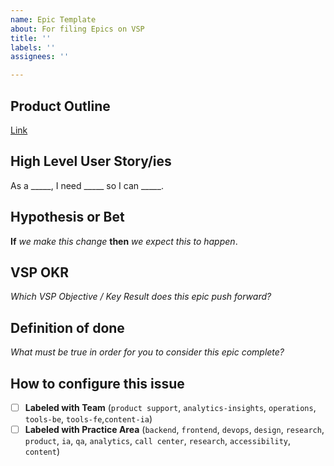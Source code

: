```yaml
---
name: Epic Template
about: For filing Epics on VSP
title: ''
labels: ''
assignees: ''

---
```


## Product Outline
[Link](https://github.com/department-of-veterans-affairs/va.gov-team/blob/master/platform/product-management/product-outline-template.md)

## High Level User Story/ies
As a _____, I need _____ so I can _____.

## Hypothesis or Bet
**If** _we make this change_ **then** _we expect this to happen_.

## VSP OKR
_Which VSP Objective / Key Result does this epic push forward?_

## Definition of done
_What must be true in order for you to consider this epic complete?_

## How to configure this issue
- [ ] **Labeled with Team** (`product support`, `analytics-insights`, `operations`, `tools-be`, `tools-fe`,`content-ia`)
- [ ] **Labeled with Practice Area** (`backend`, `frontend`, `devops`, `design`, `research`, `product`, `ia`, `qa`, `analytics`, `call center`, `research`, `accessibility`, `content`)
